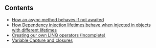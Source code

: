 ## Contents

- <a href="./ConsoleApp1/Program.cs">How an async method behaves if not awaited </a>
- <a href="./DISample/Program.cs">How Dependency injection lifetimes behave when injected in objects with different lifetimes </a>
- <a href="./Linq.DeepDive/SelectImplementationProgram.cs">Creating our own LINQ operators (Incomplete)</a>
- <a href="./TPL/Program.cs">Variable Capture and closures</a>



